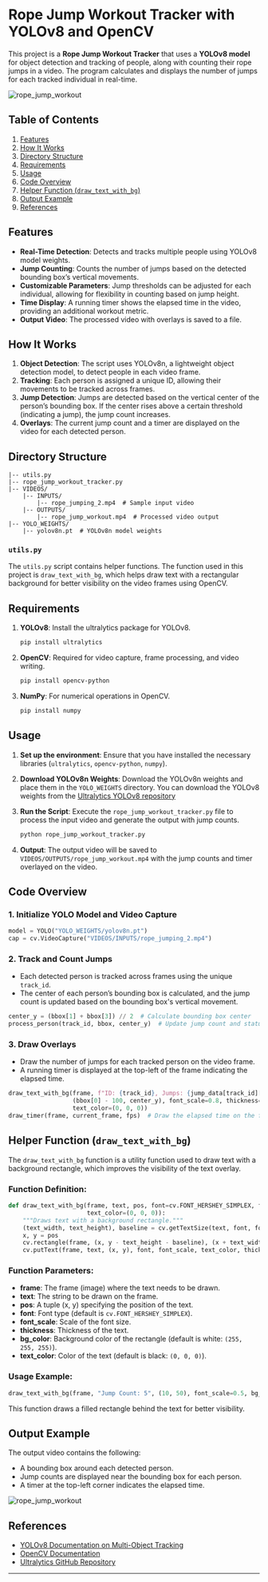 
# Rope Jump Workout Tracker with YOLOv8 and OpenCV

This project is a **Rope Jump Workout Tracker** that uses a **YOLOv8 model** for object detection and tracking of people, along with counting their rope jumps in a video. The program calculates and displays the number of jumps for each tracked individual in real-time.

![rope_jump_workout](https://github.com/user-attachments/assets/c96983d7-5c6b-4a63-8ef6-5d579a0a6667)


## Table of Contents

1. [Features](#features)
2. [How It Works](#how-it-works)
3. [Directory Structure](#directory-structure)
4. [Requirements](#requirements)
5. [Usage](#usage)
6. [Code Overview](#code-overview)
7. [Helper Function (`draw_text_with_bg`)](#helper-function-draw_text_with_bg)
8. [Output Example](#output-example)
9. [References](#references)

## Features

- **Real-Time Detection**: Detects and tracks multiple people using YOLOv8 model weights.
- **Jump Counting**: Counts the number of jumps based on the detected bounding box’s vertical movements.
- **Customizable Parameters**: Jump thresholds can be adjusted for each individual, allowing for flexibility in counting based on jump height.
- **Time Display**: A running timer shows the elapsed time in the video, providing an additional workout metric.
- **Output Video**: The processed video with overlays is saved to a file.

## How It Works

1. **Object Detection**: The script uses YOLOv8n, a lightweight object detection model, to detect people in each video frame.
2. **Tracking**: Each person is assigned a unique ID, allowing their movements to be tracked across frames.
3. **Jump Detection**: Jumps are detected based on the vertical center of the person’s bounding box. If the center rises above a certain threshold (indicating a jump), the jump count increases.
4. **Overlays**: The current jump count and a timer are displayed on the video for each detected person.

## Directory Structure

```
|-- utils.py
|-- rope_jump_workout_tracker.py
|-- VIDEOS/
    |-- INPUTS/
        |-- rope_jumping_2.mp4  # Sample input video
    |-- OUTPUTS/
        |-- rope_jump_workout.mp4  # Processed video output
|-- YOLO_WEIGHTS/
    |-- yolov8n.pt  # YOLOv8n model weights
```

### `utils.py`

The `utils.py` script contains helper functions. The function used in this project is `draw_text_with_bg`, which helps draw text with a rectangular background for better visibility on the video frames using OpenCV.

## Requirements

1. **YOLOv8**: Install the ultralytics package for YOLOv8.
   ```bash
   pip install ultralytics
   ```

2. **OpenCV**: Required for video capture, frame processing, and video writing.
   ```bash
   pip install opencv-python
   ```

3. **NumPy**: For numerical operations in OpenCV.
   ```bash
   pip install numpy
   ```

## Usage

1. **Set up the environment**: Ensure that you have installed the necessary libraries (`ultralytics`, `opencv-python`, `numpy`).

2. **Download YOLOv8n Weights**: Download the YOLOv8n weights and place them in the `YOLO_WEIGHTS` directory. You can download the YOLOv8 weights from the [Ultralytics YOLOv8 repository](https://github.com/ultralytics/ultralytics/blob/main/docs/en/models/yolov8.md)

3. **Run the Script**: Execute the `rope_jump_workout_tracker.py` file to process the input video and generate the output with jump counts.
   ```bash
   python rope_jump_workout_tracker.py
   ```

4. **Output**: The output video will be saved to `VIDEOS/OUTPUTS/rope_jump_workout.mp4` with the jump counts and timer overlayed on the video.

## Code Overview

### 1. Initialize YOLO Model and Video Capture
```python
model = YOLO("YOLO_WEIGHTS/yolov8n.pt")
cap = cv.VideoCapture("VIDEOS/INPUTS/rope_jumping_2.mp4")
```

### 2. Track and Count Jumps
- Each detected person is tracked across frames using the unique `track_id`.
- The center of each person’s bounding box is calculated, and the jump count is updated based on the bounding box's vertical movement.

```python
center_y = (bbox[1] + bbox[3]) // 2  # Calculate bounding box center
process_person(track_id, bbox, center_y)  # Update jump count and status
```

### 3. Draw Overlays
- Draw the number of jumps for each tracked person on the video frame.
- A running timer is displayed at the top-left of the frame indicating the elapsed time.

```python
draw_text_with_bg(frame, f"ID: {track_id}, Jumps: {jump_data[track_id]['count']}",
                  (bbox[0] - 100, center_y), font_scale=0.8, thickness=2, bg_color=colors[track_id],
                  text_color=(0, 0, 0))
draw_timer(frame, current_frame, fps)  # Draw the elapsed time on the frame
```

## Helper Function (`draw_text_with_bg`)

The `draw_text_with_bg` function is a utility function used to draw text with a background rectangle, which improves the visibility of the text overlay.

### Function Definition:

```python
def draw_text_with_bg(frame, text, pos, font=cv.FONT_HERSHEY_SIMPLEX, font_scale=0.3, thickness=1, bg_color=(255, 255, 255),
                      text_color=(0, 0, 0)):
    """Draws text with a background rectangle."""
    (text_width, text_height), baseline = cv.getTextSize(text, font, font_scale, thickness)
    x, y = pos
    cv.rectangle(frame, (x, y - text_height - baseline), (x + text_width, y + baseline), bg_color, cv.FILLED)
    cv.putText(frame, text, (x, y), font, font_scale, text_color, thickness, lineType=cv.LINE_AA)
```

### Function Parameters:

- **frame**: The frame (image) where the text needs to be drawn.
- **text**: The string to be drawn on the frame.
- **pos**: A tuple (x, y) specifying the position of the text.
- **font**: Font type (default is `cv.FONT_HERSHEY_SIMPLEX`).
- **font_scale**: Scale of the font size.
- **thickness**: Thickness of the text.
- **bg_color**: Background color of the rectangle (default is white: `(255, 255, 255)`).
- **text_color**: Color of the text (default is black: `(0, 0, 0)`).

### Usage Example:

```python
draw_text_with_bg(frame, "Jump Count: 5", (10, 50), font_scale=0.5, bg_color=(0, 0, 255), text_color=(255, 255, 255))
```

This function draws a filled rectangle behind the text for better visibility.

## Output Example

The output video contains the following:
- A bounding box around each detected person.
- Jump counts are displayed near the bounding box for each person.
- A timer at the top-left corner indicates the elapsed time.

![rope_jump_workout](https://github.com/user-attachments/assets/d9b3add3-0209-43fb-bfd4-e580ffcd6fec)


## References

- [YOLOv8 Documentation on Multi-Object Tracking](https://docs.ultralytics.com/modes/track/)
- [OpenCV Documentation](https://docs.opencv.org/4.x/d6/d6e/group__imgproc__draw.html)
- [Ultralytics GitHub Repository](https://github.com/ultralytics/ultralytics/blob/main/docs/en/models/yolov8.md)


---
